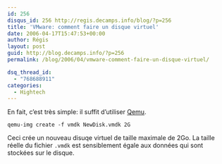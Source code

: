 ```yaml
---
id: 256
disqus_id: 256 http://regis.decamps.info/blog/?p=256
title: 'VMware: comment faire un disque virtuel'
date: 2006-04-17T15:47:53+00:00
author: Régis
layout: post
guid: http://blog.decamps.info/?p=256
permalink: /blog/2006/04/vmware-comment-faire-un-disque-virtuel/

dsq_thread_id:
  - "768688911"
categories:
  - Hightech
---
```

En fait, c’est très simple: il suffit d’utiliser [Qemu](http://fabrice.bellard.free.fr/qemu/ "QEMU is a generic and open source processor emulator which achieves a good emulation speed by using dynamic translation.").

```
qemu-img create -f vmdk NewDisk.vmdk 2G
```

Ceci crée un nouveau disuqe virtuel de taille maximale de 2Go. La taille réelle du fichier `.vmdk` est sensiblement égale aux données qui sont stockées sur le disque.
